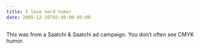 ```yaml
---
title: I love nerd humor
date: 2005-12-10T02:49:00-05:00
---
```

[<img src="https://i0.wp.com/photos1.blogger.com/blogger/7711/622/400/hudson1.jpg?w=680" border="0" alt=""  />](https://i0.wp.com/photos1.blogger.com/blogger/7711/622/1600/hudson1.jpg)  
This was from a Saatchi & Saatchi ad campaign. You don&#8217;t often see CMYK humor.
